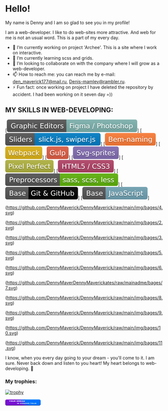 
<div class="main-info profile">
  <h1 class="profile__title">Hello!</h1>

  <p class="profile__text-greed">
    My name is Denny and I am so glad to see you in my profile!
  </p>

  <p class="profile__text-about">
    I am a web-developer. I like to do web-sites more attractive. And web for me is not an usual word. This is a part of my every day.
  </p>
  
- 🔭 I’m currently working on project 'Archee'. This is a site where I work on interactive. 
- 🌱 I’m currently learning scss and grids. 
- 👯 I’m looking to collaborate on  with the company where I will grow as a web-developer.  
- 📫 How to reach me: you can reach me by e-mail: den_maverick177@mail.ru,  Denis-mamlev@rambler.ru. 
- ⚡ Fun fact: once working on project I have deleted the repository by accident. I had been working on it seven day =)) 

<h2 class="profile__skills-title">
  MY SKILLS IN WEB-DEVELOPING: 
</h2>
  
[<img src="./img/bages/1.svg" alt="skill icon">]
[<img src="./img/bages/2.svg" alt="skill icon">]
[<img src="./img/bages/3.svg" alt="skill icon">]
[<img src="./img/bages/4.svg" alt="skill icon">]
[<img src="./img/bages/5.svg" alt="skill icon">]
[<img src="./img/bages/6.svg" alt="skill icon">]
[<img src="./img/bages/7.svg" alt="skill icon">]
[<img src="./img/bages/8.svg" alt="skill icon">]
[<img src="./img/bages/9.svg" alt="skill icon">]
[<img src="./img/bages/10.svg" alt="skill icon">]
[<img src="./img/bages/11.svg" alt="skill icon">]
  
(https://github.com/DennyMaverick/DennyMaverick/raw/main/img/bages/4.svg) 
  
(https://github.com/DennyMaverick/DennyMaverick/raw/main/img/bages/2.svg)
  
(https://github.com/DennyMaverick/DennyMaverick/raw/main/img/bages/3.svg)
  
(https://github.com/DennyMaverick/DennyMaverick/raw/main/img/bages/5.svg)
  
(https://github.com/DennyMaverick/DennyMaverick/raw/main/img/bages/6.svg) 
  
(https://github.com/DennyMaverDennyMaverickates/raw/mainadme/bages/7.svg) 
  
(https://github.com/DennyMaverick/DennyMaverick/raw/main/img/bages/8.svg)
  
(https://github.com/DennyMaverick/DennyMaverick/raw/main/img/bages/9.svg)
  
(https://github.com/DennyMaverick/DennyMaverick/raw/main/img/bages/10.svg)
  
(https://github.com/DennyMaverick/DennyMaverick/raw/main/img/bages/11.svg)   

<p class="profile__text-end">
  I know, when you every day going to your dream - you'll come to it. I am sure. Never back down and listen to you heart! My heart belongs to web-developing. 💖
</p>
  
  ### My trophies:
  
  [![trophy](https://github-profile-trophy.vercel.app/?username=DennyMaverick&theme=algolia)](https://github.com/DennyMaverick/github-profile-trophy)
  
 
<img src="./img/your-dream-is-coming-true.png" alt="dream is coming true"> 
  
</div>
